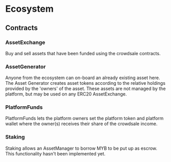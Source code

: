 # Ecosystem

## Contracts

### AssetExchange

Buy and sell assets that have been funded using the crowdsale contracts.

### AssetGenerator

Anyone from the ecosystem can on-board an already existing asset here. The Asset Generator creates asset tokens according to the relative holdings provided by the 'owners' of the asset. These assets are not managed by the platform, but may be used on any ERC20 AssetExchange.

### PlatformFunds

PlatformFunds lets the platform owners set the platform token and platform wallet where the owner\(s\) receives their share of the crowdsale income.

### Staking

Staking allows an AssetManager to borrow MYB to be put up as escrow. This functionality hasn't been implemented yet.

